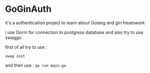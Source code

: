 # GoGinAuth

it's a authentication project to learn about Golang and gin freamwork

i use Gorm for connection to postgress database and also try to use swaggo 

first of all try to use :

`swag init`

and then use : 
`go run main.go `

